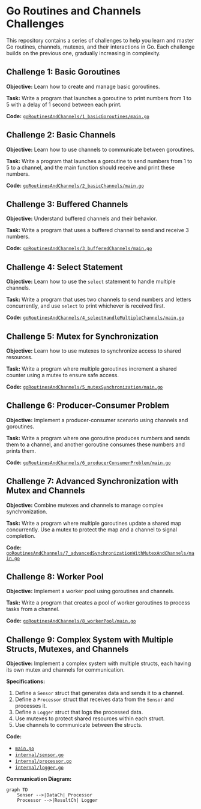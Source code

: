 # Go Routines and Channels Challenges

This repository contains a series of challenges to help you learn and master Go routines, channels, mutexes, and their interactions in Go. Each challenge builds on the previous one, gradually increasing in complexity.

## Challenge 1: Basic Goroutines

**Objective:** Learn how to create and manage basic goroutines.

**Task:** Write a program that launches a goroutine to print numbers from 1 to 5 with a delay of 1 second between each print.

**Code:** [`goRoutinesAndChannels/1_basicGoroutines/main.go`](../goRoutinesAndChannels/1_basicGoroutines/main.go)

## Challenge 2: Basic Channels

**Objective:** Learn how to use channels to communicate between goroutines.

**Task:** Write a program that launches a goroutine to send numbers from 1 to 5 to a channel, and the main function should receive and print these numbers.

**Code:** [`goRoutinesAndChannels/2_basicChannels/main.go`](../goRoutinesAndChannels/2_basicChannels/main.go)

## Challenge 3: Buffered Channels

**Objective:** Understand buffered channels and their behavior.

**Task:** Write a program that uses a buffered channel to send and receive 3 numbers.

**Code:** [`goRoutinesAndChannels/3_bufferedChannels/main.go`](../goRoutinesAndChannels/3_bufferedChannels/main.go)

## Challenge 4: Select Statement

**Objective:** Learn how to use the `select` statement to handle multiple channels.

**Task:** Write a program that uses two channels to send numbers and letters concurrently, and use `select` to print whichever is received first.

**Code:** [`goRoutinesAndChannels/4_selectHandleMultipleChannels/main.go`](../goRoutinesAndChannels/4_selectHandleMultipleChannels/main.go)

## Challenge 5: Mutex for Synchronization

**Objective:** Learn how to use mutexes to synchronize access to shared resources.

**Task:** Write a program where multiple goroutines increment a shared counter using a mutex to ensure safe access.

**Code:** [`goRoutinesAndChannels/5_mutexSynchronization/main.go`](../goRoutinesAndChannels/5_mutexSynchronization/main.go)

## Challenge 6: Producer-Consumer Problem

**Objective:** Implement a producer-consumer scenario using channels and goroutines.

**Task:** Write a program where one goroutine produces numbers and sends them to a channel, and another goroutine consumes these numbers and prints them.

**Code:** [`goRoutinesAndChannels/6_producerConsumerProblem/main.go`](../goRoutinesAndChannels/6_producerConsumerProblem/main.go)

## Challenge 7: Advanced Synchronization with Mutex and Channels

**Objective:** Combine mutexes and channels to manage complex synchronization.

**Task:** Write a program where multiple goroutines update a shared map concurrently. Use a mutex to protect the map and a channel to signal completion.

**Code:** [`goRoutinesAndChannels/7_advancedSynchronizationWithMutexAndChannels/main.go`](../goRoutinesAndChannels/7_advancedSynchronizationWithMutexAndChannels/main.go)

## Challenge 8: Worker Pool

**Objective:** Implement a worker pool using goroutines and channels.

**Task:** Write a program that creates a pool of worker goroutines to process tasks from a channel.

**Code:** [`goRoutinesAndChannels/8_workerPool/main.go`](../goRoutinesAndChannels/8_workerPool/main.go)

## Challenge 9: Complex System with Multiple Structs, Mutexes, and Channels

**Objective:** Implement a complex system with multiple structs, each having its own mutex and channels for communication.

**Specifications:**
1. Define a `Sensor` struct that generates data and sends it to a channel.
2. Define a `Processor` struct that receives data from the `Sensor` and processes it.
3. Define a `Logger` struct that logs the processed data.
4. Use mutexes to protect shared resources within each struct.
5. Use channels to communicate between the structs.

**Code:**
- [`main.go`](../goRoutinesAndChannels/9_complexSystemWithMultipleStructsMutexesAndChannels/main.go)
- [`internal/sensor.go`](../goRoutinesAndChannels/9_complexSystemWithMultipleStructsMutexesAndChannels/internal/sensor.go)
- [`internal/processor.go`](../goRoutinesAndChannels/9_complexSystemWithMultipleStructsMutexesAndChannels/internal/processor.go)
- [`internal/logger.go`](../goRoutinesAndChannels/9_complexSystemWithMultipleStructsMutexesAndChannels/internal/logger.go)

**Communication Diagram:**

```mermaid
graph TD
    Sensor -->|DataCh| Processor
    Processor -->|ResultCh| Logger
```